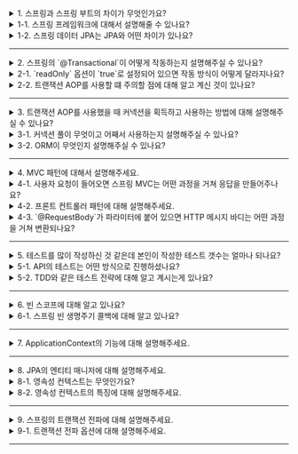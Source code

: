 <details>
  <summary>1. 스프링과 스프링 부트의 차이가 무엇인가요?</summary>
  
스프링 부트는 내장 톰캣, 빈 자동 구성, 스타터 의존성, 외부 설정의 추상화와 같은 기능을 통해 스프링 프레임워크를 편리하게 사용할 수 있도록 하는 프로젝트입니다.

#### 내장 톰캣
과거에는 톰캣 서버를 별도로 기동하고 WAR 파일을 배포하는 과정을 거쳐야 했으나 스프링 부트는 내장 톰캣 라이브러리를 포함하고 있습니다. 따라서 별도의 톰캣 서버를 띄울 필요 없이 스프링 부트가 제공하는 실행 가능 JAR(Excutable jar)만 실행하여 배포 할 수 있습니다.

#### 자동 구성
스프링 부트는 일반적으로 자주 사용하는 여러 빈들을 자동으로 등록해줍니다. 덕분에 개발자는 반복적이고 복잡한 빈 등록과 설정을 최소화할 수 있습니다.

#### 스타터 의존성
스프링 부트는 잘 알려진 라이브러리의 버전 정보를 관리하고 있으며 프로젝트를 시작하는 필요한 관련 라이브러리들을 모아둔 스타터 의존성을 제공합니다.

#### 외부 설정
스프링 부트는 다양한 외부 설정을 가져오는 방법을 추상화해두었습니다. 또한 `application.properties`라는 설정 파일을 통해 다양한 설정 데이터를 관리할 수 있습니다. 

</details>
<details>
  <summary>1-1. 스프링 프레임워크에 대해서 설명해줄 수 있나요?</summary>
  
스프링 프레임워크는 자바 플랫폼을 위한 오픈 소스 애플리케이션 프레임워크입니다. 주요한 핵심 기능은 스프링 컨테이너라고 불리는 DI 컨테이너입니다. 객체들을 스프링 빈으로 등록하면 스프링 프레임워크는 객체의 생명주기를 관리하고 의존성 주입을 통해 객체들간의 의존성을 관리합니다.
</details>
<details>
  <summary>1-2. 스프링 데이터 JPA는 JPA와 어떤 차이가 있나요?</summary>

스프링 데이터 JPA는 스프링 프레임워크에서 JPA를 편리하게 사용할 수 있도록 지원하는 프로젝트입니다. 주요 기능으로 공통 인터페이스, 쿼리 메서드가 있습니다.

#### 공통 인터페이스
간단한 CURD 기능을 공통으로 처리하는 `JpaRepository` 인터페이스를 제공합니다.

#### 쿼리 메서드
메서드 이름만으로 쿼리를 생성하는 기능을 가지고 있으며 메서드를 선언하면 적절한 JPQL 쿼리를 생성해서 실행해줍니다.

</details>

---

<details>
  <summary>2. 스프링의 `@Transactional`이 어떻게 작동하는지 설명해주실 수 있나요?</summary>

`@Transactional`은 스프링 AOP를 이용하여 작동합니다. 동적 프록시 기술을 이용하여 런터암에 대상 객체를 참조하는 프록시를 생성하고 이를 스프링 빈으로 등록합니다. 프록시는 커넥션 획득과 반환, 커밋과 롤백 같은 반복적인 코드를 처리해줍니다.
</details>
<details>
  <summary>2-1. `readOnly` 옵션이 `true`로 설정되어 있으면 작동 방식이 어떻게 달라지나요?</summary>

`readOnly=true` 옵션을 사용하면 읽기 전용 트랜잭션이 생성됩니다. 등록, 수정, 삭제가 불가하고 오직 읽기 기능만 작동합니다. 또한 커밋 시점에 플러시를 호출하지 않고 변경 감지를 위한 스냅샵을 저장하지 않기 때문에 성능 최적화가 발생합니다.
</details>
<details>
  <summary>2-2. 트랜잭션 AOP를 사용할 떄 주의할 점에 대해 알고 계신 것이 있나요?</summary>

프록시 객체가 참조하고 있는 실제 객체에서 내부 호출이 발생하는 경우 프록시를 거치지 않고 곧바로 실제 객체를 호출하게 됩니다. 이러한 내부 호출은 트랜잭션이 적용되지 않기 때문에 트랜잭션 AOP를 사용한다면 내부 호출에 주의해야 합니다.
</details>

---

<details>
  <summary>3. 트랜잭션 AOP를 사용했을 때 커넥션을 획득하고 사용하는 방법에 대해 설명해주실 수 있나요?</summary>

프록시는 스프링 컨테이너를 통해 트랜잭션 매니저를 획득합니다. 트랜잭션 매니저는 데이터 소스를 통해 커넥션을 획득하고 `autoCommit`을 `false`로 설정합니다. 이후 트랜잭션 동기화 매니저에 커넥션을 보관하고 필요할 때마다 해당 커넥션을 꺼내서 데이터 접근이 이루어집니다. 
</details>
<details>
  <summary>3-1. 커넥션 풀이 무엇이고 어째서 사용하는지 설명해주실 수 있나요?</summary>

애플리케이션에서 DB에 접근하기 위해 요청마다 커넥션을 생성하는 것은 비용이 많이 드는 작업입니다. 이를 해결해주는 것이 커넥션 풀입니다. 커넥션을 미리 생성해두고 필요할 때마다 꺼내 쓴 뒤 작업이 종료되면 커넥션 풀에 다시 반환합니다. 이를 통해 커넥션 생성에 드는 비용을 절감할 수 있습니다.
</details>
<details>
  <summary>3-2. ORM이 무엇인지 설명해주실 수 있나요?</summary>
  
ORM는 객체와 관계형 데이터베이스 간의 차이를 중간에서 해결해주는 도구입니다. 

SQL이 아닌 객체 지향적인 코드를 통해서 데이터를 조작할 수 있기 때문에 개발자는 비즈니스 로직 작성에 집중할 수 있습니다.
또한 객체 간의 관계를 바탕으로 자동으로 SQL을 생성하기 때문에 DBMS에 대한 종속성이 줄어듭니다.
</details>

---

<details>
  <summary>4. MVC 패턴에 대해서 설명해주세요.</summary>

MVC 패턴은 기존 비즈니스 로직과 뷰 로직이 모두 결합된 것에서 벗어나 모델, 뷰, 컨트롤러로 역할을 나누는 패턴입니다.
</details>
<details>
  <summary>4-1. 사용자 요청이 들어오면 스프링 MVC는 어떤 과정을 거쳐 응답을 만들어주나요?</summary>

사용자 요청이 들어오면 디스패처 서블릿이 해당 요청을 받습니다. 디스패처 서블릿은 몇 가지 과정을 거쳐 사용자 요청을 처리합니다.

1. 요청 URL에 매핑된 핸들러를 조회합니다.
2. 핸들러를 실행할 수 있는 핸들러 어댑터를 조회합니다.
3. 핸들러 어댑터를 실행하면서 핸들러를 전달합니다.
4. 핸들러 어댑터가 실제 핸들러를 실행합니다.
5. 핸들러 어댑터는 핸들러가 반환하는 정보를 `ModelAndView`로 변환해서 반환합니다.
6. `ModelAndView`에 포함된 뷰 논리 이름을 물리 이름으로 바꾸기 위한 뷰 리졸버를 찾고 실행합니다.
7. 뷰 리졸버는 뷰의 논리 이름을 물리 이름으로 바꾸고 렌더링을 위한 뷰 객체를 반환합니다.
8. 뷰를 렌더링합니다.
</details>
<details>
  <summary>4-2. 프론트 컨트롤러 패턴에 대해 설명해주세요.</summary>

프론트 컨트롤러 패턴은 모든 클라이언트의 요청을 처리하는 단일 컨트롤러를 두는 패턴입니다. 프론트 컨트롤러는 해당 url 요청을 처리할 적절한 컨트롤러를 호출하고, 공통의 로직을 처리합니다.
</details>
<details>
  <summary>4-3. `@RequestBody`가 파라미터에 붙어 있으면 HTTP 메시지 바디는 어떤 과정을 거쳐 변환되나요?</summary>

핸들러 어댑터는 해당 어노테이션을 처리하기 위한 `ArgumentResolver`를 호출합니다. `ArgumentResolver`는 HTTP 메시지 컨버터를 사용하여 HTTP 메시지를 처리하여 필요한 데이터를 생성합니다.
</details>

---

<details>
  <summary>5. 테스트를 많이 작성하신 것 같은데 본인이 작성한 테스트 갯수는 얼마나 되나요?</summary>

  정확한 테스트 갯수는 세어보지 않아 모르겠으나 기능 브랜치 PR 시 테스트 커버리지 70%를 만족하는 브랜치만 머지할 수 있도록 지정했었기 때문에 각 기능별로 최소 70%의 커버리지를 만족시킬 수 있을 정도로 작성하였습니다..
</details>
<details>
  <summary>5-1. API의 테스트는 어떤 방식으로 진행하셨나요?</summary>

`mockMvc`를 이용한 표현 계층 통합 테스트를 진행하였습니다. 서비스 계층의 경우 목 객체로 대체하였습니다.
</details>
<details>
  <summary>5-2. TDD와 같은 테스트 전략에 대해 알고 계시는게 있나요?</summary>

TDD는 작은 단위의 테스트 케이를 먼저 작성하고 이를 통과하는 코드를 추가하는 단계를 반복하여 구현하는 소프트웨어 방법론입니다.
TDD의 개발 주기는 red, green, blue 세 단계로 나누어집니다.

- red: 실패하는 테스트 코드를 먼저 작성합니다.
- green: 테스트 코드를 성공시키기 위한 실제 코드를 작성합니다.
- blue: 중복 코드 제거, 일반화 등의 리팩토링을 수행합니다.

재설계 시간을 단축할 수 있고 추가 구현이 용이하다는 장점이 있습니다.

일반적인 테스트 방법보다 개발 시간이 늘어난다는 단점을 가지고 있습니다.

이 외에 ATDD라고 하여 사용자 시나리오를 기반으로 하는 ATDD가 있습니다.

</details>

---

<details>
  <summary>6. 빈 스코프에 대해 알고 있나요?</summary>

빈 스코프는 빈이 존재할 수 있는 범위를 뜻합니다. 스프링은 범위에 따라 다양한 빈 스코프를 지원합니다.
- 싱글톤: 스프링 컨테이너의 시작과 종료까지 유지되는 기본 스코프입니다.
- 프로토타입: 스프링 컨테이너는 프로토타입 빈의 생성과 의존관계 주입까지만 관여하고 더는 관리하지 않습니다.
- 웹 스코프
  - request: 웹 요청이 들어오가 나갈때까지 유지되는 스코프입니다.
  - session: 웹 세션이 생성되고 종료될 때까지 유지되는 스코프입니다.
  - application: 웹의 서블릿 컨텍스트와 같은 범위로 유지되는 스코프입니다.
  - websocket: 웹 소켓과 동일한 생명주기를 가지는 스코프
</details>
<details>
  <summary>6-1. 스프링 빈 생명주기 콜백에 대해 알고 있나요?</summary>

스프링은 의존관계 주입이 완료되면 스프링 빈 초기화 콜백 메서드를 호출하고, 스프링 컨테이너가 종료되기 전 소멸전 콜백 메서드를 호출합니다. 이를 통해 객체의 생성과 좀 더 무거운 초기화 작업을 분리할 수 있습니다.
</details>

---

<details>
  <summary>7. ApplicationContext의 기능에 대해 설명해주세요.</summary>

ApplicationContext는 BeanFactory를 상속하여 빈 관리기능을 기본으로 가지고 여러 부가 기능을 가집니다.
- 메시지소스를 활용한 국제화 기능
- 환경변수
- 이벤트 발행, 구독 모델을 지원하는 애플리케이션 이벤트
- 파일, 클래스패스 등 여러 리소스를 편리한 조회
가 있습니다.
</details>

---

<details>
  <summary>8. JPA의 엔티티 매니저에 대해 설명해주세요.</summary>

엔티티 매니저는 엔티티를 저장, 수정, 삭제, 조회 등 엔티티와 관련된 일을 처리하는 가상의 데이터베이스 역할을 합니다.
</details>
<details>
  <summary>8-1. 영속성 컨텍스트는 무엇인가요?</summary>

영속성 컨텍스트는 엔티티를 영구 저장하는 환경입니다. 엔티티 매니저로 저장, 조회한 엔티티는 영속성 컨텍스트에 보관하고 관리합니다.
</details>
<details>
  <summary>8-2. 영속성 컨텍스트의 특징에 대해 설명해주세요.</summary>

#### 1차 캐시와 동일성 보장

영속성 컨텍스트는 내부에 1차 캐시라 불리는 캐시를 가지며 영속 상태의 엔티티는 모두 이곳에 저장됩니다. 식별자에 해당하는 엔티티가 영속성 컨텍스트에 의해 관리되고 있다면 항상 동일한 엔티티 인스턴스를 반환합니다.

#### 트랜잭션을 지원하는 쓰기 지연

엔티티 매니저는 트랜잭션을 커밋하기 직전까지 데이터베이스에 엔티티를 저장하지 않고 내부 쿼리 저장소에 isnert sql을 모아둡니다. 그리고 커밋 시점에 모아 둔 쿼리를 데이터베이스에 보냅니다.

#### 변경 감지

엔티티의 변경사항을 데이터베이스에 자동으로 반영하는 기능을 변경 감지(dirty checking)라 합니다. JPA는 엔티티를 영속성 컨텍스트에 보관할 때, 최초 상태를 복사해서 자장해두는 데 이를 스냅샷이라 합니다. 플러시 시점에 스냅샷과 엔티티를 비교해서 변경된 엔티티를 찾습니다.
</details>

---

<details>
  <summary>9. 스프링의 트랜잭션 전파에 대해 설명해주세요.</summary>

하나의 트랜잭션 수행 중에 다른 트랜잭션 메서드를 호출하는 경우 기존에 수행되던 트랜잭션에 호출된 트랜잭션이 참여하게 됩니다. 이를 트랜잭션 전파라고 합니다.
스프링은 이러한 트랜잭션 전파에서 물리 트랜잭션, 논리 트랜잭션이라는 개념으로 나누어 하나의 논리 트랜잭션이 롤백된다면 전체 물리 트랜잭션을 롤백하게 됩니다.
</details>
<details>
  <summary>9-1. 트랜잭션 전파 옵션에 대해 설명해주세요.</summary>

#### required
스프링의 기본 트랜잭션 전파 옵션은 required입니다. required에서 진행중인 트랜잭션이 없으면 새롭게 시작하고 있으면 참여합니다.

#### required_new
required_new는 진행중인 트랜잭션에 참여하지 않고 항상 새로운 트랜잭션을 시작합니다. 개별 트랜잭션은 각각의 물리 트랜잭션을 가집니다.

#### support
진행중인 트랜잭션이 있으면 참여하고 없는 경우 트랜잭션 없이 진행됩니다.

#### not_supported
트랜잭션에 참여하거나 생성하지 않습니다.

#### mandatory
반드시 진행중인 트랜잭션이 존재해야 하며, 없으면 예외가 발생합니다.

</details>


---
